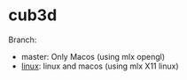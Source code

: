 # cub3d
Branch:
- master: Only Macos (using mlx opengl)
- [linux](https://github.com/ggjulio/cub3d/tree/linux): linux and macos (using mlx X11 linux)
